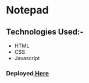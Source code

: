 # Notepad
## **Technologies Used:-**
* HTML
* CSS
* Javascript
### Deployed[ Here ]( https://vyash5075.github.io/StopWatch)

